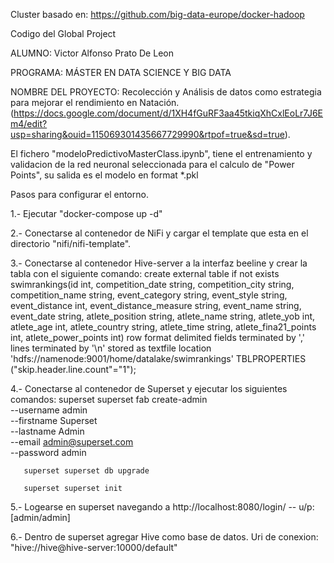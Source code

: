 Cluster basado en: https://github.com/big-data-europe/docker-hadoop

Codigo del Global Project

ALUMNO: Victor Alfonso Prato De Leon

PROGRAMA: 
MÁSTER EN DATA SCIENCE Y BIG DATA

NOMBRE DEL PROYECTO: Recolección y Análisis de datos como estrategia para mejorar el rendimiento en Natación. (https://docs.google.com/document/d/1XH4fGuRF3aa45tkiqXhCxlEoLr7J6Em4/edit?usp=sharing&ouid=115069301435667729990&rtpof=true&sd=true).

El fichero "modeloPredictivoMasterClass.ipynb", tiene el entrenamiento y validacion de la red neuronal seleccionada para el calculo de "Power Points", su salida es el modelo en format *.pkl


Pasos para configurar el entorno.

1.- Ejecutar "docker-compose up -d"

2.- Conectarse al contenedor de NiFi y cargar el template que esta en el directorio "nifi/nifi-template".

3.- Conectarse al contenedor Hive-server a la interfaz beeline y crear la tabla con el siguiente comando:
create external table if not exists swimrankings(id int, competition_date string, competition_city string, competition_name string, event_category string, event_style string, event_distance int, event_distance_measure string, event_name string, event_date string, atlete_position string, atlete_name string, atlete_yob int, atlete_age int, atlete_country string, atlete_time string, atlete_fina21_points int, atlete_power_points int)
row format delimited
fields terminated by ','
lines terminated by '\n'
stored as textfile
location 'hdfs://namenode:9001/home/datalake/swimrankings'
TBLPROPERTIES ("skip.header.line.count"="1");

4.- Conectarse al contenedor de Superset y ejecutar los siguientes comandos:
      	superset superset fab create-admin \
              --username admin \
              --firstname Superset \
              --lastname Admin \
              --email admin@superset.com \
              --password admin
              
       superset superset db upgrade
       
       superset superset init
5.- Logearse en superset navegando a http://localhost:8080/login/ -- u/p: [admin/admin]

6.- Dentro de superset agregar Hive como base de datos. Uri de conexion: "hive://hive@hive-server:10000/default"

